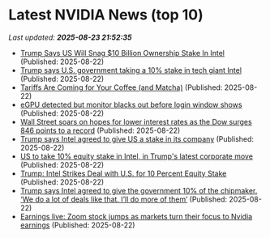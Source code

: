 # Latest NVIDIA News (top 10)
_Last updated: **2025-08-23 21:52:35**_

- [Trump Says US Will Snag $10 Billion Ownership Stake In Intel](https://dailycaller.com/2025/08/22/donald-trump-us-10-billion-ownership-stake-intel/) (Published: 2025-08-22)
- [Trump says U.S. government taking a 10% stake in tech giant Intel](https://www.cbsnews.com/news/trump-says-u-s-government-taking-a-10-percent-stake-in-intel/) (Published: 2025-08-22)
- [Tariffs Are Coming for Your Coffee (and Matcha)](https://www.nerdwallet.com/article/finance/roundup-8-22-25#article) (Published: 2025-08-22)
- [eGPU detected but monitor blacks out before login window shows](https://askubuntu.com/questions/1554898/egpu-detected-but-monitor-blacks-out-before-login-window-shows) (Published: 2025-08-22)
- [Wall Street soars on hopes for lower interest rates as the Dow surges 846 points to a record](https://www.daytondailynews.com/news/nation-world/wall-street-soars-on-hopes-for-lower-interest-rates-as-the-dow-surges-846-points-to-a-record/WDNF3SLACJKWPBHXMMQE4AI4FY/) (Published: 2025-08-22)
- [Trump says Intel agreed to give US a stake in its company](https://www.channelnewsasia.com/world/trump-says-intel-agreed-give-us-stake-its-company-5309921) (Published: 2025-08-22)
- [US to take 10% equity stake in Intel, in Trump's latest corporate move](https://www.channelnewsasia.com/world/us-take-10-equity-stake-intel-trumps-latest-corporate-move-5309921) (Published: 2025-08-22)
- [Trump: Intel Strikes Deal with U.S. for 10 Percent Equity Stake](https://www.breitbart.com/politics/2025/08/22/trump-intel-strikes-deal-with-u-s-for-10-percent-equity-stake/) (Published: 2025-08-22)
- [Trump says Intel agreed to give the government 10% of the chipmaker. ‘We do a lot of deals like that. I’ll do more of them’](https://biztoc.com/x/d93228ff2f547e65) (Published: 2025-08-22)
- [Earnings live: Zoom stock jumps as markets turn their focus to Nvidia earnings](https://finance.yahoo.com/news/live/earnings-live-zoom-stock-jumps-as-markets-turn-their-focus-to-nvidia-earnings-210250806.html) (Published: 2025-08-22)
